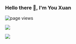 ### Hello there 👋, I'm You Xuan

<img src="https://komarev.com/ghpvc/?username=YouXuan2010" alt="page views" />

<p align="left">
  <img src="https://spotify-github-profile.vercel.app/api/view?uid=12184663503&cover_image=true&theme=novatorem&show_offline=true&background_color=121212&interchange=false&bar_color=53b14f&bar_color_cover=false">
</p>

<p align="left">
  <img src="https://spotify-recently-played-readme.vercel.app/api?user=12184663503&count=5">
</p>

<!--
**YouXuan2010/YouXuan2010** is a ✨ _special_ ✨ repository because its `README.md` (this file) appears on your GitHub profile.

Here are some ideas to get you started:

- 🔭 I’m currently working on ...
- 🌱 I’m currently learning ...
- 👯 I’m looking to collaborate on ...
- 🤔 I’m looking for help with ...
- 💬 Ask me about ...
- 📫 How to reach me: ...
- 😄 Pronouns: ...
- ⚡ Fun fact: ...
-->
